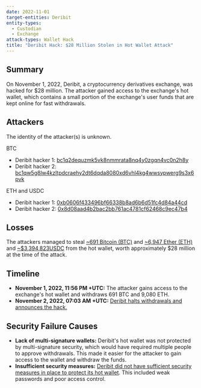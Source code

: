 ```yaml
---
date: 2022-11-01
target-entities: Deribit
entity-types: 
  - Custodian
  - Exchange
attack-types: Wallet Hack
title: "Deribit Hack: $28 Million Stolen in Hot Wallet Attack"
---
```


## Summary

On November 1, 2022, Deribit, a cryptocurrency derivatives exchange, was hacked for $28 million. The attacker gained access to the exchange's hot wallet, which contains a small portion of the exchange's user funds that are kept online for fast withdrawals.

## Attackers

The identity of the attacker(s) is unknown.

BTC 
- Deribit hacker 1: [bc1q2dequzmk5vk8nmmrata8nq4y0zgqn4vc0n2h8y](https://www.blockchain.com/explorer/addresses/btc/bc1q2dequzmk5vk8nmmrata8nq4y0zgqn4vc0n2h8y) 
- Deribit hacker 2: [bc1qw5g8lw4kzltpdcraehy2dt6dqda8080xd6vhl4kg4wwsypwerg9s3x6pvk](https://www.blockchain.com/explorer/addresses/btc/bc1qw5g8lw4kzltpdcraehy2dt6dqda8080xd6vhl4kg4wwsypwerg9s3x6pvk) 

ETH and USDC
- Deribit hacker 1: [0xb0606f433496bf66338b8ad6b6d51fc4d84a44cd](https://etherscan.io/address/0xb0606f433496bf66338b8ad6b6d51fc4d84a44cd)
- Deribit hacker 2: [0x8d08aad4b2bac2bb761ac4781cf62468c9ec47b4](https://etherscan.io/address/0x8d08aad4b2bac2bb761ac4781cf62468c9ec47b4)

## Losses

The attackers managed to steal [~691 Bitcoin (BTC)](https://www.blockchain.com/ru/explorer/transactions/btc/b8423bb78f26be3d4c0a5dec70c46885c24307bf574f9c941ed37d73ae29f7a2) and [~6,947 Ether (ETH)](https://etherscan.io/tx/0xa1822e68a736bcdb57d05b2679260904813efdd17df62ede1d716dec9eeb4e8c) and [~$3,394,823​​ USDC](https://etherscan.io/tx/0x9ae755bfbb181cc991fc2d54ec6ab04f331042cea5d33e95476846446cf88815) from the hot wallet, worth approximately $28 million at the time of the attack.

## Timeline

- **November 1, 2022, 11:56 PM +UTC:** The attacker gains access to the exchange's hot wallet and withdraws 691 BTC and 9,080 ETH.
- **November 2, 2022, 07:03 AM +UTC:** [Deribit halts withdrawals and announces the hack.](https://twitter.com/DeribitExchange/status/1587701883778523136)


## Security Failure Causes

- **Lack of multi-signature wallets:** Deribit's hot wallet was not protected by multi-signature security, which would have required multiple people to approve withdrawals. This made it easier for the attacker to gain access to the wallet and withdraw the funds.
- **Insufficient security measures:** [Deribit did not have sufficient security measures in place to protect its hot wallet](https://www.certik.com/resources/blog/3an8N7IcFo3ESkV80fwQ38-deribit-incident-analysis). This included weak passwords and poor access control.
